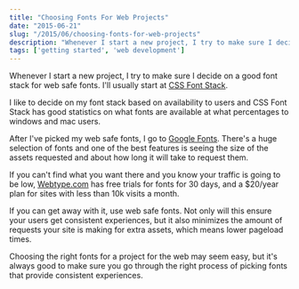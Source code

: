 ```yaml
---
title: "Choosing Fonts For Web Projects"
date: "2015-06-21"
slug: "/2015/06/choosing-fonts-for-web-projects"
description: "Whenever I start a new project, I try to make sure I decide on a good font stack for web safe fonts. This is my process."
tags: ['getting started', 'web development']
---
```


Whenever I start a new project, I try to make sure I decide on a good font stack for web safe fonts. I'll usually start at [CSS Font Stack](http://www.cssfontstack.com/).

I like to decide on my font stack based on availability to users and CSS Font Stack has good statistics on what fonts are available at what percentages to windows and mac users.

After I've picked my web safe fonts, I go to [Google Fonts](https://www.google.com/fonts). There's a huge selection of fonts and one of the best features is seeing the size of the assets requested and about how long it will take to request them.

If you can't find what you want there and you know your traffic is going to be low, [Webtype.com](http://www.webtype.com/) has free trials for fonts for 30 days, and a $20/year plan for sites with less than 10k visits a month.

If you can get away with it, use web safe fonts. Not only will this ensure your users get consistent experiences, but it also minimizes the amount of requests your site is making for extra assets, which means lower pageload times.

Choosing the right fonts for a project for the web may seem easy, but it's always good to make sure you go through the right process of picking fonts that provide consistent experiences.
